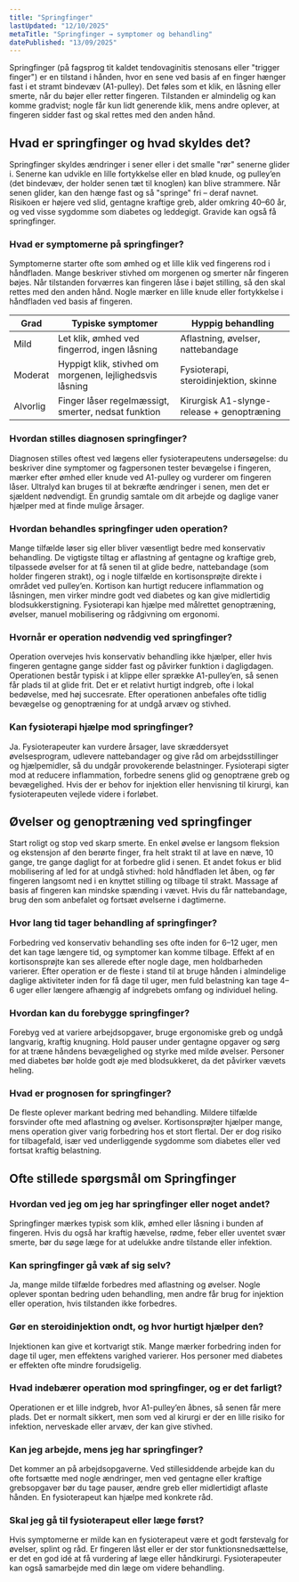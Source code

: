 ```yaml
---
title: "Springfinger"
lastUpdated: "12/10/2025"
metaTitle: "Springfinger → symptomer og behandling"
datePublished: "13/09/2025"
---
```


Springfinger (på fagsprog tit kaldet tendovaginitis stenosans eller "trigger finger") er en tilstand i hånden, hvor en sene ved basis af en finger hænger fast i et stramt bindevæv (A1-pulley). Det føles som et klik, en låsning eller smerte, når du bøjer eller retter fingeren. Tilstanden er almindelig og kan komme gradvist; nogle får kun lidt generende klik, mens andre oplever, at fingeren sidder fast og skal rettes med den anden hånd.

## Hvad er springfinger og hvad skyldes det?
Springfinger skyldes ændringer i sener eller i det smalle "rør" senerne glider i. Senerne kan udvikle en lille fortykkelse eller en blød knude, og pulley’en (det bindevæv, der holder senen tæt til knoglen) kan blive strammere. Når senen glider, kan den hænge fast og så "springe" fri – deraf navnet. Risikoen er højere ved slid, gentagne kraftige greb, alder omkring 40–60 år, og ved visse sygdomme som diabetes og leddegigt. Gravide kan også få springfinger.

### Hvad er symptomerne på springfinger?
Symptomerne starter ofte som ømhed og et lille klik ved fingerens rod i håndfladen. Mange beskriver stivhed om morgenen og smerter når fingeren bøjes. Når tilstanden forværres kan fingeren låse i bøjet stilling, så den skal rettes med den anden hånd. Nogle mærker en lille knude eller fortykkelse i håndfladen ved basis af fingeren.

| Grad | Typiske symptomer | Hyppig behandling |
|---|---|---|
| Mild | Let klik, ømhed ved fingerrod, ingen låsning | Aflastning, øvelser, nattebandage |
| Moderat | Hyppigt klik, stivhed om morgenen, lejlighedsvis låsning | Fysioterapi, steroidinjektion, skinne |
| Alvorlig | Finger låser regelmæssigt, smerter, nedsat funktion | Kirurgisk A1-slynge-release + genoptræning |

### Hvordan stilles diagnosen springfinger?
Diagnosen stilles oftest ved lægens eller fysioterapeutens undersøgelse: du beskriver dine symptomer og fagpersonen tester bevægelse i fingeren, mærker efter ømhed eller knude ved A1-pulley og vurderer om fingeren låser. Ultralyd kan bruges til at bekræfte ændringer i senen, men det er sjældent nødvendigt. En grundig samtale om dit arbejde og daglige vaner hjælper med at finde mulige årsager.

### Hvordan behandles springfinger uden operation?
Mange tilfælde løser sig eller bliver væsentligt bedre med konservativ behandling. De vigtigste tiltag er aflastning af gentagne og kraftige greb, tilpassede øvelser for at få senen til at glide bedre, nattebandage (som holder fingeren strakt), og i nogle tilfælde en kortisonsprøjte direkte i området ved pulley’en. Kortison kan hurtigt reducere inflammation og låsningen, men virker mindre godt ved diabetes og kan give midlertidig blodsukkerstigning. Fysioterapi kan hjælpe med målrettet genoptræning, øvelser, manuel mobilisering og rådgivning om ergonomi.

### Hvornår er operation nødvendig ved springfinger?
Operation overvejes hvis konservativ behandling ikke hjælper, eller hvis fingeren gentagne gange sidder fast og påvirker funktion i dagligdagen. Operationen består typisk i at klippe eller sprække A1-pulley’en, så senen får plads til at glide frit. Det er et relativt hurtigt indgreb, ofte i lokal bedøvelse, med høj succesrate. Efter operationen anbefales ofte tidlig bevægelse og genoptræning for at undgå arvæv og stivhed.

### Kan fysioterapi hjælpe mod springfinger?
Ja. Fysioterapeuter kan vurdere årsager, lave skræddersyet øvelsesprogram, udlevere nattebandager og give råd om arbejdsstillinger og hjælpemidler, så du undgår provokerende belastninger. Fysioterapi sigter mod at reducere inflammation, forbedre senens glid og genoptræne greb og bevægelighed. Hvis der er behov for injektion eller henvisning til kirurgi, kan fysioterapeuten vejlede videre i forløbet.

## Øvelser og genoptræning ved springfinger
Start roligt og stop ved skarp smerte. En enkel øvelse er langsom fleksion og ekstensjon af den berørte finger, fra helt strakt til at lave en næve, 10 gange, tre gange dagligt for at forbedre glid i senen. Et andet fokus er blid mobilisering af led for at undgå stivhed: hold håndfladen let åben, og før fingeren langsomt ned i en knyttet stilling og tilbage til strakt. Massage af basis af fingeren kan mindske spænding i vævet. Hvis du får nattebandage, brug den som anbefalet og fortsæt øvelserne i dagtimerne.

### Hvor lang tid tager behandling af springfinger?
Forbedring ved konservativ behandling ses ofte inden for 6–12 uger, men det kan tage længere tid, og symptomer kan komme tilbage. Effekt af en kortisonsprøjte kan ses allerede efter nogle dage, men holdbarheden varierer. Efter operation er de fleste i stand til at bruge hånden i almindelige daglige aktiviteter inden for få dage til uger, men fuld belastning kan tage 4–6 uger eller længere afhængig af indgrebets omfang og individuel heling.

### Hvordan kan du forebygge springfinger?
Forebyg ved at variere arbejdsopgaver, bruge ergonomiske greb og undgå langvarig, kraftig knugning. Hold pauser under gentagne opgaver og sørg for at træne håndens bevægelighed og styrke med milde øvelser. Personer med diabetes bør holde godt øje med blodsukkeret, da det påvirker vævets heling.

### Hvad er prognosen for springfinger?
De fleste oplever markant bedring med behandling. Mildere tilfælde forsvinder ofte med aflastning og øvelser. Kortisonsprøjter hjælper mange, mens operation giver varig forbedring hos et stort flertal. Der er dog risiko for tilbagefald, især ved underliggende sygdomme som diabetes eller ved fortsat kraftig belastning.

## Ofte stillede spørgsmål om Springfinger

### Hvordan ved jeg om jeg har springfinger eller noget andet?
Springfinger mærkes typisk som klik, ømhed eller låsning i bunden af fingeren. Hvis du også har kraftig hævelse, rødme, feber eller uventet svær smerte, bør du søge læge for at udelukke andre tilstande eller infektion.

### Kan springfinger gå væk af sig selv?
Ja, mange milde tilfælde forbedres med aflastning og øvelser. Nogle oplever spontan bedring uden behandling, men andre får brug for injektion eller operation, hvis tilstanden ikke forbedres.

### Gør en steroidinjektion ondt, og hvor hurtigt hjælper den?
Injektionen kan give et kortvarigt stik. Mange mærker forbedring inden for dage til uger, men effektens varighed varierer. Hos personer med diabetes er effekten ofte mindre forudsigelig.

### Hvad indebærer operation mod springfinger, og er det farligt?
Operationen er et lille indgreb, hvor A1-pulley’en åbnes, så senen får mere plads. Det er normalt sikkert, men som ved al kirurgi er der en lille risiko for infektion, nerveskade eller arvæv, der kan give stivhed.

### Kan jeg arbejde, mens jeg har springfinger?
Det kommer an på arbejdsopgaverne. Ved stillesiddende arbejde kan du ofte fortsætte med nogle ændringer, men ved gentagne eller kraftige grebsopgaver bør du tage pauser, ændre greb eller midlertidigt aflaste hånden. En fysioterapeut kan hjælpe med konkrete råd.

### Skal jeg gå til fysioterapeut eller læge først?
Hvis symptomerne er milde kan en fysioterapeut være et godt førstevalg for øvelser, splint og råd. Er fingeren låst eller er der stor funktionsnedsættelse, er det en god idé at få vurdering af læge eller håndkirurgi. Fysioterapeuter kan også samarbejde med din læge om videre behandling.